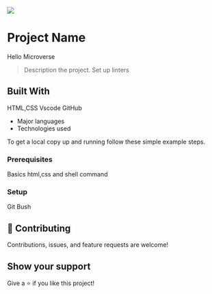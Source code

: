 ![](https://img.shields.io/badge/Microverse-blueviolet)

# Project Name
Hello Microverse
> Description the project.
Set up linters

## Built With
HTML,CSS
Vscode
GitHub
- Major languages
- Technologies used

To get a local copy up and running follow these simple example steps.

### Prerequisites
Basics html,css and shell command
### Setup
Git Bush


## 🤝 Contributing

Contributions, issues, and feature requests are welcome!

## Show your support

Give a ⭐️ if you like this project!
